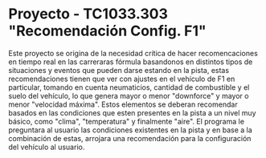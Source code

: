 # Proyecto - TC1033.303 "Recomendación Config. F1"
Este proyecto se origina de la necesidad crítica de hacer recomencaciones en tiempo real en las carreraras fórmula basandonos en distintos tipos de situaciones y eventos que pueden darse estando en la pista, estas recomendaciones tienen que ver con ajustes en el vehículo de F1 en particular, tomando en cuenta neumaticios, cantidad de combustible y el suelo del vehículo, lo que genera mayor o menor "downforce" y mayor o menor "velocidad máxima". Estos elementos se deberan recomendar basados en las condiciones que esten presentes en la pista a un nivel muy básico, como "clima", "temperatura" y finalmente "aire". El programa le preguntara al usuario las condiciones existentes en la pista y en base a la combinación de estas, arrojara una recomendación para la configuración del vehículo al usuario.
